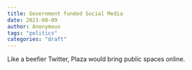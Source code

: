 ```yaml
---
title: Government funded Social Media
date: 2021-08-09
author: Anonymous
tags: "politics"
categories: "draft"
---
```


Like a beefier Twitter, Plaza would bring public spaces online.